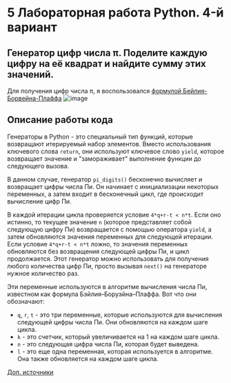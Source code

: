 # 5 Лабораторная работа Python. 4-й вариант
## Генератор цифр числа π. Поделите каждую цифру на её квадрат и найдите сумму этих значений.
Для получения цифр числа π, я воспользовался [формулой Бейлия-Борвейна-Плаффа](https://ru.wikipedia.org/wiki/%D0%A4%D0%BE%D1%80%D0%BC%D1%83%D0%BB%D0%B0_%D0%91%D1%8D%D0%B9%D0%BB%D0%B8_%E2%80%94_%D0%91%D0%BE%D1%80%D1%83%D1%8D%D0%B9%D0%BD%D0%B0_%E2%80%94_%D0%9F%D0%BB%D0%B0%D1%84%D1%84%D0%B0)
![image](https://github.com/Hasper1337/5laba/assets/145243810/4d8adf61-a8d0-4f42-a8f8-b54e72a3731e)
## Описание работы кода
Генераторы в Python - это специальный тип функций, которые возвращают итерируемый набор элементов. Вместо использования ключевого слова `return`, они используют ключевое слово `yield`, которое возвращает значение и "замораживает" выполнение функции до следующего вызова.


В данном случае, генератор `pi_digits()` бесконечно вычисляет и возвращает цифры числа Пи. Он начинает с инициализации некоторых переменных, а затем входит в бесконечный цикл, где происходит вычисление цифр Пи.


В каждой итерации цикла проверяется условие `4*q+r-t < n*t`. Если оно истинно, то текущее значение `n` (которое представляет собой следующую цифру Пи) возвращается с помощью оператора `yield`, а затем обновляются значения переменных для следующей итерации.
Если условие `4*q+r-t < n*t` ложно, то значения переменных обновляются без возвращения следующей цифры Пи, и цикл продолжается.
Этот генератор можно использовать для получения любого количества цифр Пи, просто вызывая `next()` на генераторе нужное количество раз.


Эти переменные используются в алгоритме вычисления числа Пи, известном как формула Бэйлия–Боруэйна–Плаффа. Вот что они обозначают:

- `q`, `r`, `t` - это три переменные, которые используются для вычисления следующей цифры числа Пи. Они обновляются на каждом шаге цикла.
- `k` - это счетчик, который увеличивается на 1 на каждом шаге цикла.
- `n` - это следующая цифра числа Пи, которая будет выведена.
- `l` - это еще одна переменная, которая используется в алгоритме. Она также обновляется на каждом шаге цикла.

[Доп. источники](https://github.com/BrolanJ/Bailey-Borwein-Plouffe/blob/master/BBP%20Formula.py)
